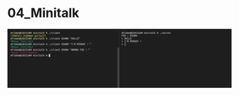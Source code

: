 # 04_Minitalk

<img src="https://github.com/mirhatfidan/04_Minitalk/blob/main/minitalk.png" alt="I'm Magic" width="auto">
